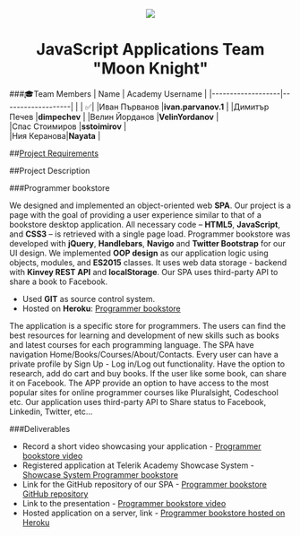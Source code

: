 
<p align="center">
<a href="http://academy.telerik.com/">
<img src="https://camo.githubusercontent.com/08ecbe7b67d65cc7c6990787e2836b27b4296f2d/68747470733a2f2f7261772e6769746875622e636f6d2f666c65787472792f54656c6572696b2d41636164656d792f6d61737465722f50726f6772616d6d696e6725323077697468253230432532332f436f6465732f4f746865722f54656c6572696b2e706e67"/>
</a>

<h1 align="center">JavaScript Applications Team "Moon Knight"</h1>

###:mortar_board:Team Members
| Name              | Academy Username      	|
|-------------------|-------------------|
|                   | :white_check_mark:|
|Иван Първанов |__ivan.parvanov.1__	        |
|Димитър Печев |__dimpechev__ |
|Велин Йорданов |__VelinYordanov__    	|	
|Спас Стоимиров |__sstoimirov__            	|			
|Ния Керанова|__Nayata__       	|	

##<a href="https://github.com/JS-APPs-Team-Moon-Knight/Programmer-book-store/blob/master/Description.md">Project Requirements</a>  

##Project Description

###Programmer bookstore

We designed and implemented an object-oriented web __SPA__. Our project is a page with the goal of providing a user experience similar to that of a bookstore desktop application. All necessary code – __HTML5__, __JavaScript__, and __CSS3__ – is retrieved with a single page load.
Programmer bookstore was developed with __jQuery__, __Handlebars__, __Navigo__ and __Twitter Bootstrap__ for our UI design. We implemented __OOP design__ as our application logic using objects, modules, and __ES2015__ classes. It uses web data storage - backend with __Kinvey REST API__ and __localStorage__. Our SPA uses third-party API to share a book to Facebook.

* Used __GIT__ as source control system. 
* Hosted on __Heroku__: <a href="https://programmer-bookstore.herokuapp.com/">Programmer bookstore</a>


The application is a specific store for programmers. The users can find the best resources for learning and development of new skills such as books and latest courses for each programming language. 
The SPA have navigation Home/Books/Courses/About/Contacts. Every user can have a private profile by Sign Up - Log in/Log out functionality. Have the option to research, add do cart and buy books. If the user like some book, can share it on Facebook. The APP provide an option to have access to the most popular sites for online programmer courses like Pluralsight, Codeschool etc. Our application uses third-party API to Share status to Facebook, Linkedin, Twitter, etc...

###Deliverables
  * Record a short video showcasing your application - <a href="http://screencast.com/t/JG0b2HULez9">Programmer bookstore video</a>
  * Registered application at Telerik Academy Showcase System - <a href="http://best.telerikacademy.com/projects/357/Programmer-bookstore">Showcase System Programmer bookstore</a>
  * Link for the GitHub repository of our SPA - <a href="https://github.com/JS-APPs-Team-Moon-Knight/Programmer-book-store">Programmer bookstore GitHub repository</a>
  * Link to the presentation - <a href="https://prezi.com/1x-6lsnp9_zm/programmer-bookstore/">Programmer bookstore video</a>
  * Hosted application on a server, link - <a href="https://programmer-bookstore.herokuapp.com/index.html#/products">Programmer bookstore hosted on Heroku</a>
